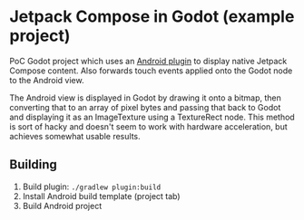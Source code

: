 
# Jetpack Compose in Godot (example project)

PoC Godot project which uses an [Android plugin](https://docs.godotengine.org/en/stable/tutorials/platform/android/android_plugin.html) to display native Jetpack Compose content. Also forwards touch events applied onto the Godot node to the Android view.

The Android view is displayed in Godot by drawing it onto a bitmap, then converting that to an array of pixel bytes and passing that back to Godot and displaying it as an ImageTexture using a TextureRect node. This method is sort of hacky and doesn't seem to work with hardware acceleration, but achieves somewhat usable results.

## Building

1. Build plugin: `./gradlew plugin:build`
2. Install Android build template (project tab)
3. Build Android project
